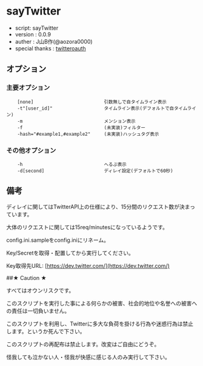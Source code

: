 # sayTwitter
- script:        sayTwitter
- version         :        0.0.9
- auther          :        J山B作(@aozora0000)
- special thanks  :        [twitteroauth](https://github.com/abraham/twitteroauth)

## オプション
### 主要オプション
```
    [none]                          引数無しで自タイムライン表示
    -t"[user_id]"                   タイムライン表示(デフォルトで自タイムライン)
    -m                              メンション表示
    -f                              (未実装)フィルター
    -hash="#example1,#example2"     (未実装)ハッシュタグ表示
```
### その他オプション
```
    -h                              へるぷ表示
    -d[second]                      ディレイ設定(デフォルトで60秒)
```

## 備考

ディレイに関してはTwitterAPI上の仕様により、15分間のリクエスト数が決まっています。

大体のリクエストに関しては15req/minutesになっているようです。

config.ini.sampleをconfig.iniにリネーム。

Key/Secretを取得・配置してから実行してください。

Key取得先URL: [https://dev.twitter.com/](https://dev.twitter.com/)

##★ Caution ★

すべてはオウンリスクです。

このスクリプトを実行した事による何らかの被害、社会的地位や名誉への被害への責任は一切負いません。

このスクリプトを利用し、Twitterに多大な負荷を掛ける行為や迷惑行為は禁止します。というか死んで下さい。

このスクリプトの再配布は禁止します。改変はご自由にどうぞ。


怪我しても泣かない人・怪我が快感に感じる人のみ実行して下さい。
